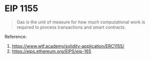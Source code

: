 # EIP 1155

> Gas is the unit of measure for how much computational work is required to process transactions and smart contracts.



Reference: 
  1. https://www.wtf.academy/solidity-application/ERC1155/
  2. https://eips.ethereum.org/EIPS/eip-165
